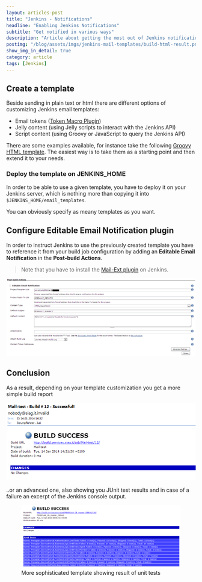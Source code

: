 ```yaml
---
layout: articles-post
title: "Jenkins - Notifications"
headline: "Enabling Jenkins Notifications"
subtitle: "Get notified in various ways"
description: "Article about getting the most out of Jenkins notifications, like rich build reports etc."
postimg: "/blog/assets/imgs/jenkins-mail-templates/build-html-result.png"
show_img_in_detail: true
category: article
tags: [Jenkins]
---
```


## Create a template

Beside sending in plain text or html there are different options of customizing Jenkins email templates:

- Email tokens ([Token Macro Plugin](https://wiki.jenkins-ci.org/display/JENKINS/Token+Macro+Plugin))
- Jelly content (using Jelly scripts to interact with the Jenkins API)
- Script content (using Groovy or JavaScript to query the Jenkins API)

There are some examples available, for instance take the following [Groovy HTML template](https://github.com/jenkinsci/email-ext-plugin/blob/master/src/main/resources/hudson/plugins/emailext/templates/groovy-html.template). The easiest way is to take them as a starting point and then extend it to your needs.

### Deploy the template on JENKINS_HOME

In order to be able to use a given template, you have to deploy it on your Jenkins server, which is nothing more than copying it into `$JENKINS_HOME/email_templates`.

You can obviously specify as meany templates as you want.

## Configure Editable Email Notification plugin

In order to instruct Jenkins to use the previously created template you have to reference it from your build job configuration by adding an **Editable Email Notification** in the **Post-build Actions**.

> Note that you have to install the [Mail-Ext plugin](https://wiki.jenkins-ci.org/display/JENKINS/Email-ext+plugin) on Jenkins.

![](/blog/assets/imgs/jenkins-mail-templates/editable-build-notification.png)

## Conclusion

As a result, depending on your template customization you get a more simple build report

![](/blog/assets/imgs/jenkins-mail-templates/build-html-result.png)

..or an advanced one, also showing you JUnit test results and in case of a failure an excerpt of the Jenkins console output.

<figure>
  <img src="/blog/assets/imgs/jenkins-mail-templates/build-html-sophisticated.png" />
  <figcaption>More sophisticated template showing result of unit tests</figcaption>
</figure>


